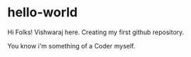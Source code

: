 # hello-world

Hi Folks!
Vishwaraj here.
Creating my first github repository.

You know i'm something of a Coder myself.

